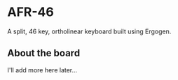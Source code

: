 # AFR-46
A split, 46 key, ortholinear keyboard built using Ergogen.

## About the board
I'll add more here later...
